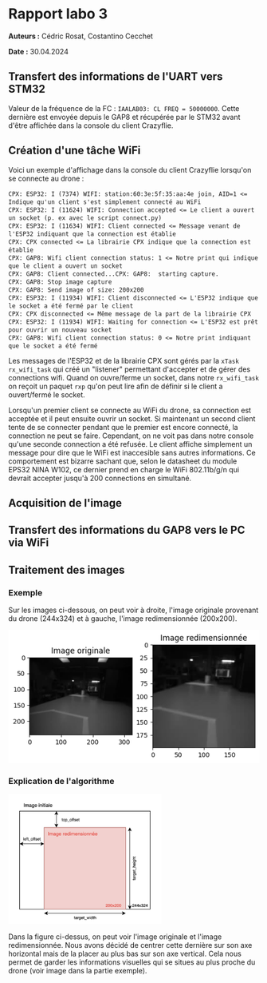 # Rapport labo 3

**Auteurs :** Cédric Rosat, Costantino Cecchet

**Date :** 30.04.2024

## Transfert des informations de l'UART vers STM32

Valeur de la fréquence de la FC : `IAALAB03: CL FREQ = 50000000`. Cette dernière est envoyée depuis le GAP8 et récupérée par le STM32 avant d'être affichée dans la console du client Crazyflie.

## Création d'une tâche WiFi

Voici un exemple d'affichage dans la console du client Crazyflie lorsqu'on se connecte au drone :

```
CPX: ESP32: I (7374) WIFI: station:60:3e:5f:35:aa:4e join, AID=1 <= Indique qu'un client s'est simplement connecté au WiFi 
CPX: ESP32: I (11624) WIFI: Connection accepted <= Le client a ouvert un socket (p. ex avec le script connect.py)
CPX: ESP32: I (11634) WIFI: Client connected <= Message venant de l'ESP32 indiquant que la connection est établie
CPX: CPX connected <= La librairie CPX indique que la connection est établie
CPX: GAP8: Wifi client connection status: 1 <= Notre print qui indique que le client a ouvert un socket
CPX: GAP8: Client connected...CPX: GAP8:  starting capture.
CPX: GAP8: Stop image capture
CPX: GAP8: Send image of size: 200x200
CPX: ESP32: I (11934) WIFI: Client disconnected <= L'ESP32 indique que le socket a été fermé par le client
CPX: CPX disconnected <= Même message de la part de la librairie CPX
CPX: ESP32: I (11934) WIFI: Waiting for connection <= L'ESP32 est prêt pour ouvrir un nouveau socket
CPX: GAP8: Wifi client connection status: 0 <= Notre print indiquant que le socket a été fermé
```

Les messages de l'ESP32 et de la librairie CPX sont gérés par la `xTask` `rx_wifi_task` qui créé un "listener" permettant d'accepter et de gérer des connections wifi. Quand on ouvre/ferme un socket, dans notre `rx_wifi_task` on reçoit un paquet `rxp` qu'on peut lire afin de définir si le client a ouvert/fermé le socket.

Lorsqu'un premier client se connecte au WiFi du drone, sa connection est acceptée et il peut ensuite ouvrir un socket. Si maintenant un second client tente de se connecter pendant que le premier est encore connecté, la connection ne peut se faire. Cependant, on ne voit pas dans notre console qu'une seconde connection a été refusée. Le client affiche simplement un message pour dire que le WiFi est inaccesible sans autres informations. Ce comportement est bizarre sachant que, selon le datasheet du module EPS32 NINA W102, ce dernier prend en charge le WiFi 802.11b/g/n qui devrait accepter jusqu'à 200 connections en simultané.

## Acquisition de l'image



## Transfert des informations du GAP8 vers le PC via WiFi



## Traitement des images

### Exemple

Sur les images ci-dessous, on peut voir à droite, l'image originale provenant du drone (244x324) et à gauche, l'image redimensionnée (200x200).

![Figure 1](croped_image.png)

### Explication de l'algorithme

<img src="crop-expl.jpg" style="zoom:30%;" />

Dans la figure ci-dessus, on peut voir l'image originale et l'image redimensionnée. Nous avons décidé de centrer cette dernière sur son axe horizontal mais de la placer au plus bas sur son axe vertical. Cela nous permet de garder les informations visuelles qui se situes au plus proche du drone (voir image dans la partie exemple).